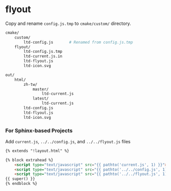 # flyout


Copy and rename `config.js.tmp` to `cmake/custom/` directory. 


```bash
cmake/
    custom/
        ltd-config.js       # Renamed from config.js.tmp
    flyout/
        ltd-config.js.tmp
        ltd-current.js.in
        ltd-flyout.js
        ltd-icon.svg
```


```bash
out/
    html/
        zh-tw/
            master/
                ltd-current.js
            latest/
                ltd-current.js
        ltd-config.js
        ltd-flyout.js
        ltd-icon.svg
```

### For Sphinx-based Projects


Add `current.js`, `../../config.js`, and `../../flyout.js` files

```html
{% extends "!layout.html" %}

{% block extrahead %}
    <script type="text/javascript" src="{{ pathto('current.js', 1) }}"></script>
    <script type="text/javascript" src="{{ pathto('../../config.js', 1) }}"></script>
    <script type="text/javascript" src="{{ pathto('../../flyout.js', 1) }}"></script>
{{ super() }}
{% endblock %}
```
